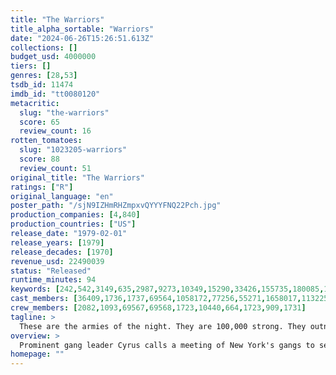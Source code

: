 ```yaml
---
title: "The Warriors"
title_alpha_sortable: "Warriors"
date: "2024-06-26T15:26:51.613Z"
collections: []
budget_usd: 4000000
tiers: []
genres: [28,53]
tsdb_id: 11474
imdb_id: "tt0080120"
metacritic:
  slug: "the-warriors"
  score: 65
  review_count: 16
rotten_tomatoes:
  slug: "1023205-warriors"
  score: 88
  review_count: 51
original_title: "The Warriors"
ratings: ["R"]
original_language: "en"
poster_path: "/sjN9IZHmRHZmpxvQYYYFNQ22Pch.jpg"
production_companies: [4,840]
production_countries: ["US"]
release_date: "1979-02-01"
release_years: [1979]
release_decades: [1970]
revenue_usd: 22490039
status: "Released"
runtime_minutes: 94
keywords: [242,542,3149,635,2987,9273,10349,15290,33426,155735,180085,192913,250391,312898]
cast_members: [36409,1736,1737,69564,1058172,77256,55271,1658017,1132251,1658018,1655498,71266,2167,152408,1281538]
crew_members: [2082,1093,69567,69568,1723,10440,664,1723,909,1731]
tagline: >
  These are the armies of the night. They are 100,000 strong. They outnumber the cops five to one. They could run New York City. Tonight they're all out to get the Warriors.
overview: >
  Prominent gang leader Cyrus calls a meeting of New York's gangs to set aside their turf wars and take over the city. At the meeting, a rival leader kills Cyrus, but a Coney Island gang called the Warriors is wrongly blamed for Cyrus' death. Before you know it, the cops and every gangbanger in town is hot on the Warriors' trail.
homepage: ""
---
```

